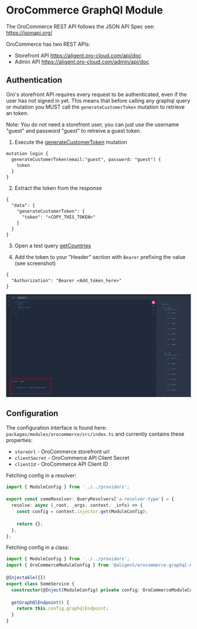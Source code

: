 # OroCommerce GraphQl Module

The OroCommerce REST API follows the JSON API Spec see: https://jsonapi.org/

OroCommerce has two REST APIs:

- Storefront API https://aligent.oro-cloud.com/api/doc
- Admin API https://aligent.oro-cloud.com/admin/api/doc

## Authentication

Oro's storefront API requires every request to be authenticated, even if the user has not signed in yet. This means that before calling any graphql query or mutation you MUST call the `generateCustomerToken` mutation to retrieve an token.

Note: You do not need a storefront user, you can just use the username "guest" and password "guest" to retreive a guest token.

1. Execute the [generateCustomerToken](https://localhost:4000/graphql?query=mutation+login+%7B%0A++generateCustomerToken%28email%3A+%22guest%22%2C+password%3A+%22guest%22%29+%7B%0A++++token%0A++%7D%0A%7D) mutation

```
mutation login {
  generateCustomerToken(email:"guest", password: "guest") {
    token
  }
}
```

2. Extract the token from the response

```
{
  "data": {
    "generateCustomerToken": {
      "token": "<COPY_THIS_TOKEN>"
    }
  }
}
```

3. Open a test query [getCountries](https://localhost:4000/graphql?query=query+getCountries+%7B%0A++countries+%7B%0A++++id%2C%0A++++available_regions+%7B%0A++++++id%0A++++%7D%0A++%7D%0A%7D)

4. Add the token to your "Header" section with `Bearer` prefixing the value (see screenshot)

```
{
  "Authorization": "Bearer <Add_token_here>"
}
```

![Authorization](docs/auth.png 'Authorization Header')

## Configuration

The configuration interface is found here: `packages/modules/orocommerce/src/index.ts` and currently contains these properties:

- `storeUrl` - OroCommerce storefront url
- `clientSecret` - OroCommerce API Client Secret
- `clientId` - OroCommerce API Client ID

Fetching config in a resolver:

```typescript
import { ModuleConfig } from '../../providers';

export const someResolver: QueryResolvers['a-resolver-type'] = {
  resolve: async (_root, _args, context, _info) => {
    const config = context.injector.get(ModuleConfig);

    return {};
  },
};
```

Fetching config in a class:

```typescript
import { ModuleConfig } from '../../providers';
import { OroCommerceModuleConfig } from '@aligent/orocommerce-graphql-module';

@Injectable({})
export class SomeService {
  constructor(@Inject(ModuleConfig) private config: OroCommerceModuleConfig) {}

  getGraphQlEndpoint() {
    return this.config.graphqlEndpoint;
  }
}
```
